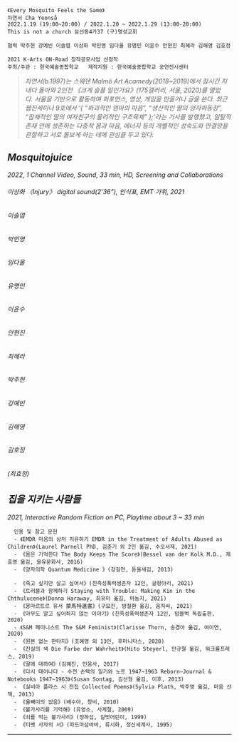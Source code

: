```
《Every Mosquito Feels the Same》
차연서 Cha Yeonså
2022.1.19 (19:00~20:00) / 2022.1.20 ~ 2022.1.29 (13:00-20:00)
This is not a church 삼선동4가37 (구)명성교회

협력 박주현 강예빈 이솔엽 이상화 박민영 임다울 유명민 이윤수 안현진 최혜라 김해영 김호정

2021 K-Arts ON-Road 창작공모사업 선정작
주최/주관 : 한국예술종합학교   제작지원 : 한국예술종합학교 공연전시센터
```

> *차연서(b.1997)는 스웨덴 Malmö Art Acamedy(2018~2019)에서 잠시간 지내다 돌아와 2인전 《크게 슬플 일인가요》(175갤러리, 서울, 2020)를 열었다. 서울을 기반으로 활동하며 퍼포먼스, 영상, 게임을 만들거나 글을 쓴다. 최근 웹진세미나 9호에서 ‘{ “파괴적인 엄마의 마음”, “생산적인 딸의 양자파동장”, “잠재적인 딸의 여자친구의 물리적인 구조육체” };’라는 기사를 발행했고, 일탈적 존재 안에 생존하는 다중적 몸과 마음, 에너지 등의 개별적인 성숙도와 연결망을 관찰하고 서로 돌보게 하는 데에 관심을 두고 있다.*


## **_Mosquitojuice_**
*2022, 1 Channel Video, Sound, 33 min, HD, Screening and Collaborations*

  ###### 이상화 〈Injury〉 digital sound(2’36”), 인식표, EMT 가위, 2021 
  
  ###### 이솔엽
  
  ###### 박민영
  
  ###### 임다울
  
  ###### 유명민
  
  ###### 이윤수
  
  ###### 안현진
  
  ###### 최혜라
  
  ###### 박주현
  
  ###### 강예빈
  
  ###### 김해영
  
  ###### 김호정
  
  ###### (최효정)


## **_집을 지키는 사람들_**
*2021, Interactive Random Fiction on PC, Playtime about 3 ~ 33 min*
```
  인용 및 참고 문헌
  - 《EMDR 마음의 상처 치유하기 EMDR in the Treatment of Adults Abused as Children》(Laurel Parnell PhD, 김준기 외 2인 옮김, 수오서재, 2021) 
  - 《몸은 기억한다 The Body Keeps The Score》(Bessel van der Kolk M.D., 제효영 옮김, 을유문화사, 2016)
  - 《양자의학 Quantum Medicine 》(강길전, 돋을새김, 2013) 

  - 《죽고 싶지만 살고 싶어서》(친족성폭력생존자 12인, 글항아리, 2021)
  - 《트러블과 함께하기 Staying with Trouble: Making Kin in the Chthulucene》(Donna Haraway, 최유미 옮김, 마농지, 2021) 
  - 《몽마르트르 유서 蒙馬特遺書》(구묘진, 방철환 옮김, 움직씨, 2021)
  - 《아무도 알고 싶어하지 않는 이야기》(친족성폭력생존자 12인, 텀블벅 독립출판, 2020)
  - 《S&M 페미니스트 The S&M Feminist》(Clarisse Thorn, 송경아 옮김, 여이연, 2020)
  - 《원본 없는 판타지》(조혜영 외 13인, 후마니타스, 2020)
  - 《진실의 색 Die Farbe der Wahrheit》(Hito Steyerl, 안규철 옮김, 워크룸프레스, 2019)
  - 《딸에 대하여》(김혜진, 민음사, 2017)
  - 《다시 태어나다 - 수전 손택의 일기와 노트 1947~1963 Reborn―Journal & Notebooks 1947~1963》(Susan Sontag, 김선형 옮김, 이후, 2013) 
  - 《실비아 플라스 시 전집 Collected Poems》(Sylvia Plath, 박주영 옮김, 마음 산책, 2013)
  - 《올빼미의 없음》(배수아, 창비, 2010)
  - 《불가사리를 기억해》(유영소, 사계절, 2009)
  - 《쇠를 먹는 불가사리》(정하섭, 길벗어린이, 1999)
  - 《티벳 사자의 서》(파드마삼바바, 류시화, 정신세계사, 1995) 
```

 
- - -
